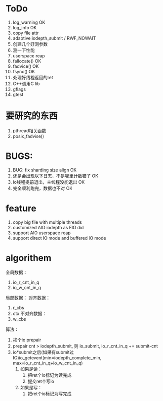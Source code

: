 # ToDo

1. log_warning OK
1. log_info OK
1. copy file attr
1. adaptive iodepth_submit / RWF_NOWAIT
1. 创建几个好测参数
1. 测一下性能
1. userspace reap
1. fallocate() OK
1. fadvice() OK
1. fsync() OK
1. 处理好线程返回的ret
1. C++调用C lib
1. gflags
1. gtest

# 要研究的东西

1. pthread相关函数
1. posix_fadvise()

# BUGS:

1. BUG: fix sharding size align OK
1. 还是会出现以下日志，不是哪里计数错了 OK
1. io线程提前退出，主线程没能退出 OK
1. 完全顺利跑完，数据也不对 OK

# feature

1. copy big file with multiple threads
2. customized AIO iodepth as FIO did
3. support AIO userspace reap
4. support direct IO mode and buffered IO mode

# algorithem

全局数据：

1. io_r_cnt_in_q
1. io_w_cnt_in_q

局部数据：
对齐数据：

1. r_cbs
2. ctx
   不对齐数据：
3. w_cbs

算法：

1. 挨个io prepair
1. prepair cnt > iodepth_submit, 则 io_submit, io_r_cnt_in_q += submit-cnt
1. io\*submit之后(如果有submit过IO)io_getevent(min=iodepth_complete_min, max=io_r_cnt_in_q+io_w_cnt_in_q)
   1. 如果是读：
      1. 把ret个io标记为读完成
      1. 提交ret个写io
   2. 如果是写：
      1. 把ret个io标记为写完成
